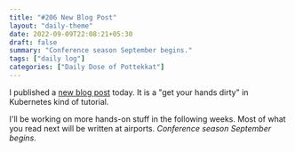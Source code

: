 ```yaml
---
title: "#206 New Blog Post"
layout: "daily-theme"
date: 2022-09-09T22:08:21+05:30
draft: false
summary: "Conference season September begins."
tags: ["daily log"]
categories: ["Daily Dose of Pottekkat"]
---
```


I published a [new blog post](/posts/hands-on-set-up-ingress-on-kubernetes-with-apache-apisix-ingress-controller/) today. It is a "get your hands dirty" in Kubernetes kind of tutorial.

I'll be working on more hands-on stuff in the following weeks. Most of what you read next will be written at airports. _Conference season September begins_.
